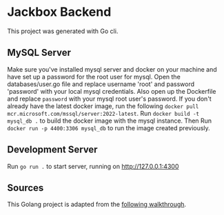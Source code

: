 # Jackbox Backend
This project was generated with Go cli.

## MySQL Server
Make sure you've installed mysql server and docker on your machine and have set up a password for the root user for mysql. Open the databases/user.go file and replace username 'root' and password 'password' with your local mysql credentials. Also open up the Dockerfile and replace `password` with your mysql root user's password. If you don't already have the latest docker image, run the following `docker pull mcr.microsoft.com/mssql/server:2022-latest`.
Run `docker build -t mysql_db .` to build the docker image with the mysql instance. 
Then Run `docker run -p 4400:3306 mysql_db` to run the image created previously.

## Development Server
Run `go run .` to start server, running on http://127.0.0.1:4300

## Sources
This Golang project is adapted from the [following walkthrough](https://codesource.io/how-to-setup-golang-authentication-with-jwt-token/).